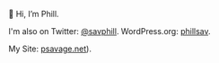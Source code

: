👋 Hi, I’m Phill.

I'm also on Twitter: [@savphill](https://twitter.com/savphill).
WordPress.org: [phillsav](https://profiles.wordpress.org/phillsav/).

My Site: [psavage.net](https://psavage.net/)).

